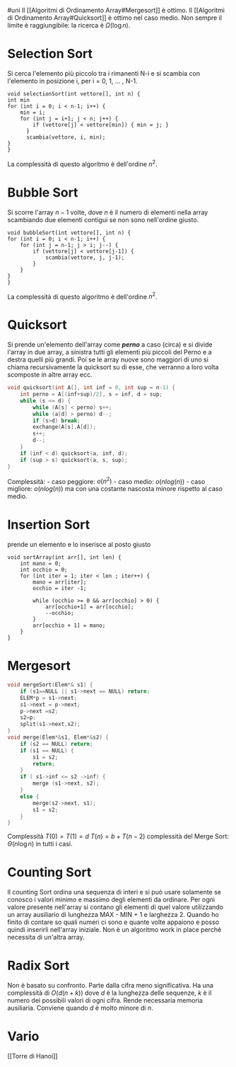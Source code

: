 #uni 
Il [[Algoritmi di Ordinamento Array#Mergesort]] è ottimo.
Il [[Algoritmi di Ordinamento Array#Quicksort]] è ottimo nel caso medio.
Non sempre il limite è raggiungibile: la ricerca è $\Omega (\log n)$.
# Selection Sort
Si cerca l'elemento più piccolo tra i rimanenti N-i e si scambia con l'elemento in posizione i, per i = 0, 1, ... , N-1.
```
void selectionSort(int vettore[], int n) {
int min
for (int i = 0; i < n-1; i++) {
	min = i;
	for (int j = i+1; j < n; j++) {
		if (vettore[j] < vettore[min]) { min = j; }
	  }
	  scambia(vettore, i, min);
}
}
```
La complessità di questo algoritmo è dell'ordine $n^2$.
# Bubble Sort
Si scorre l'array $n-1$ volte, dove $n$ è il numero di elementi nella array scambiando due elementi contigui se non sono nell'ordine giusto. 
```
void bubbleSort(int vettore[], int n) {
for (int i = 0; i < n-1; i++) {
	for (int j = n-1; j > i; j--) {
		if (vettore[j] < vettore[j-1]) {
			scambia(vettore, j, j-1);
		}
	}
}
}
```
La complessità di questo algoritmo è dell'ordine $n^2$.
# Quicksort
Si prende un'elemento dell'array come ___perno___ a caso (circa) e si divide l'array in due array, a sinistra tutti gli elementi più piccoli del Perno e a destra quelli più grandi. Poi se le array nuove sono maggiori di uno si chiama recursivamente la quicksort su di esse, che verranno a loro volta scomposte in altre array ecc.
```c++
void quicksort(int A[], int inf = 0, int sup = n-1) {
	int perno = A[(inf+sup)/2], s = inf, d = sup;
	while (s <= d) {
		while (A[s] < perno) s++;
		while (a[d] > perno) d--;
		if (s>d) break;
		exchange(A[s],A[d]);
		s++;
		d--;
	}
	if (inf < d) quicksort(a, inf, d);
	if (sup > s) quicksort(a, s, sup);
}
```
Complessità:
	- caso peggiore: $o(n^2)$ 
	- caso medio: $o(nlog(n))$ 
	- caso migliore: $o(nlog(n))$ ma con una costante nascosta minore rispetto al caso medio.
# Insertion Sort
prende un elemento e lo inserisce al posto giusto
```
void sortArray(int arr[], int len) {
	int mano = 0;
	int occhio = 0;
	for (int iter = 1; iter < len ; iter++) {
		mano = arr[iter];
		occhio = iter -1;
		
		while (occhio >= 0 && arr[occhio] > 0) {
			arr[occhio+1] = arr[occhio];
			--occhio;
		}
		arr[occhio + 1] = mano;
	}
}
```

# Mergesort
```c++
void mergeSort(Elem*& s1) {
	if (s1==NULL || s1->next == NULL) return;
	ELEM*p = s1->next;
	s1->next = p->next;
	p->next =s2;
	s2=p;
	split(s1->next,s2);
}
void merge(Elem*&s1, Elem*&s2) {
	if (s2 == NULL) return;
	if (s1 == NULL) {
		s1 = s2;
		return;
	}
	if ( s1->inf <= s2 ->inf) {
		merge (s1->next, s2);
	}
	else {
		merge(s2->next, s1);
		s1 = s2;
	}
}
```
Complessità $T(0)=T(1)=d$ 
$T(n)= b+T(n-2)$ 
complessità del Merge  Sort: $\Theta (n \log n)$ in tutti i casi.
# Counting Sort
Il counting Sort ordina una sequenza di interi e si può usare solamente se conosco i valori minimo e massimo degli elementi da ordinare.
Per ogni valore presente nell'array si contano gli elementi di quel valore utilizzando un array ausiliario di lunghezza MAX - MIN + 1 e larghezza 2.
Quando ho finito di contare so quali numeri ci sono e quante volte appaiono e posso quindi inserirli nell'array iniziale.
Non è un algoritmo work in place perché necessita di un'altra array.
# Radix Sort
Non è basato su confronto. Parte dalla cifra meno significativa. Ha una complessità di $O(d(n+k))$ dove $d$ è la lunghezza delle sequenze, $k$ è il numero dei possibili valori di ogni cifra. Rende necessaria memoria ausiliaria. Conviene quando $d$ è molto minore di $n$.
# Vario
[[Torre di Hanoi]] 